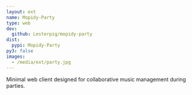 ```yaml
---
layout: ext
name: Mopidy-Party
type: web
dev:
  github: Lesterpig/mopidy-party
dist:
  pypi: Mopidy-Party
py3: false
images:
  - /media/ext/party.jpg
---
```


Minimal web client designed for collaborative music management during parties.
